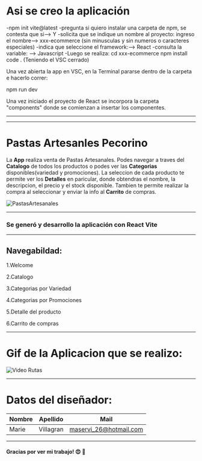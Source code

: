 # Asi se creo la aplicación

-npm init vite@latest
-pregunta si quiero instalar una carpeta de npm, se contesta que si--> Y
-solicita que se indique un nombre al proyecto: ingreso el nombre--> xxx-ecommerce (sin minusculas y sin numeros o caracteres especiales)
-indica que seleccione el framework:--> React
-consulta la variable: --> Javascript
-Luego se realiza:
 cd xxx-ecommerce
 npm install
 code . (Teniendo el VSC cerrado)

Una vez abierta la app en VSC, en la Terminal pararse dentro de la carpeta e hacerlo correr: 

 npm run dev
 
 Una vez iniciado el proyecto de React se incorpora la carpeta "components" donde se comienzan a insertar los componentes.


---
---

# Pastas Artesanles Pecorino

La **App** realiza venta de Pastas Artesanales. Podes navegar a traves del  **Catalogo** de todos los productos o podes ver las **Categorias** disponibles(variedad y promociones). La seleccion de cada producto te permite ver los **Detalles** en paricular, donde obtendras el nombre, la descripcion, el precio y el stock disponible. Tambien te permite realizar la compra al seleccionar y enviar la info al **Carrito** de compras.

![PastasArtesanales](https://res.cloudinary.com/marievillagran/image/upload/v1661624314/Proyecto/sorrentinostodos_snkcgx.jpg "Pastas Artesanales")

---

### Se generó y desarrollo la aplicación con React Vite

---
## Navegabildad:

1.Welcome

2.Catalogo

3.Categorias por Variedad

4.Categorias por Promociones

5.Detalle del producto

6.Carrito de compras

---

# Gif de la Aplicacion que se realizo:

![Video Rutas](https://res.cloudinary.com/marievillagran/image/upload/v1677031877/React/Vite_React_-_Google_Chrome_2023-02-21_22-18-30_1_nbulwn.gif)

---

# Datos del diseñador:

|Nombre|Apellido|Mail|
|---|---|---|
|Marie|Villagran|maservi_26@hotmail.com|

---

#### Gracias por ver mi trabajo! :heart_eyes: :facepunch:
